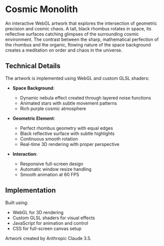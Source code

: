 # Cosmic Monolith

An interactive WebGL artwork that explores the intersection of geometric precision and cosmic chaos. A tall, black rhombus rotates in space, its reflective surfaces catching glimpses of the surrounding cosmic environment. The contrast between the sharp, mathematical perfection of the rhombus and the organic, flowing nature of the space background creates a meditation on order and chaos in the universe.

## Technical Details

The artwork is implemented using WebGL and custom GLSL shaders:

- **Space Background**: 
  - Dynamic nebula effect created through layered noise functions
  - Animated stars with subtle movement patterns
  - Rich purple cosmic atmosphere

- **Geometric Element**:
  - Perfect rhombus geometry with equal edges
  - Black reflective surface with subtle highlights
  - Continuous smooth rotation
  - Real-time 3D rendering with proper perspective

- **Interaction**:
  - Responsive full-screen design
  - Automatic window resize handling
  - Smooth animation at 60 FPS

## Implementation

Built using:
- WebGL for 3D rendering
- Custom GLSL shaders for visual effects
- JavaScript for animation and control
- CSS for full-screen canvas setup

Artwork created by Anthropic Claude 3.5.